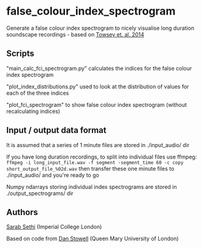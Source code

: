 # false_colour_index_spectrogram
Generate a false colour index spectrogram to nicely visualise long duration soundscape recordings - based on [Towsey et. al. 2014](http://www.sciencedirect.com/science/article/pii/S1877050914002403)

## Scripts
"main_calc_fci_spectrogram.py" calculates the indices for the false colour index spectrogram

"plot_index_distributions.py" used to look at the distribution of values for each of the three indices

"plot_fci_spectrogram" to show false colour index spectrogram (without recalculating indices)

## Input / output data format
It is assumed that a series of 1 minute files are stored in ./input_audio/ dir

If you have long duration recordings, to split into individual files use ffmpeg:
`ffmpeg -i long_input_file.wav -f segment -segment_time 60 -c copy short_output_file_%02d.wav`
then transfer these one minute files to ./input_audio/ and you're ready to go

Numpy ndarrays storing individual index spectrograms are stored in ./output_spectrograms/ dir

## Authors
[Sarab Sethi](http://www.imperial.ac.uk/people/s.sethi16) (Imperial College London)

Based on code from [Dan Stowell](http://www.mcld.co.uk/) (Queen Mary University of London)
